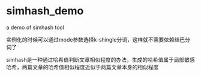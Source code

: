 # simhash_demo
a demo of simhash tool

实例化的时候可以通过mode参数选择k-shingle分词，这样就不需要依赖结巴分词了

simhash是一种通过哈希值判断文章相似程度的办法，生成的哈希值属于局部敏感哈希，两篇文章的哈希值相似程度近似于两篇文章本身的相似程度
